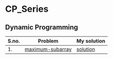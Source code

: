 # CP_Series
## Dynamic Programming

| S.no. | Problem | My solution |
|-------|---------|-------------|
| 1. | [maximum-subarray](https://leetcode.com/problems/maximum-subarray/submissions/) | [solution](https://github.com/Mayank151c/CP_Series/blob/main/maximum-subarray.cpp) |
